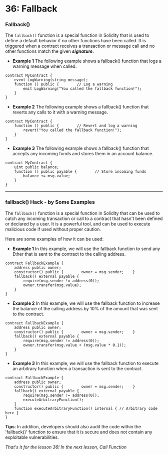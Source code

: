 # 36: Fallback

### Fallback()

The `fallback()` function is a special function in Solidity that is used to define a default behavior if no other functions have been called. It is triggered when a contract receives a transaction or message call and no other functions match the given _**signature**_.

* **Example 1** The following example shows a fallback() function that logs a warning message when called.

```solidity
contract MyContract {   
    event LogWarning(string message);
    function () public {        // Log a warning        
        emit LogWarning("You called the fallback function!");    
    }
}
```

* **Example 2** The following example shows a fallback() function that reverts any calls to it with a warning message.

```solidity
contract MyContract {    
    function () public {        // Revert and log a warning        
        revert("You called the fallback function!");    
    }
}
```

* **Example 3** The following example shows a fallback() function that accepts any incoming funds and stores them in an account balance.

```solidity
contract MyContract {    
    uint public balance; 
    function () public payable {        // Store incoming funds        
        balance += msg.value;    
    }
}
```

***

### fallback() Hack - by Some Examples

The `fallback()` function is a special function in Solidity that can be used to catch any incoming transaction or call to a contract that hasn't been defined or declared by a user. It is a powerful tool, and can be used to execute malicious code if used without proper caution.

Here are some examples of how it can be used:

* **Example 1** In this example, we will use the fallback function to send any Ether that is sent to the contract to the calling address.

```solidity
contract FallbackExample {    
    address public owner; 
    constructor() public {        owner = msg.sender;    } 
    fallback() external payable {        
        require(msg.sender != address(0));        
        owner.transfer(msg.value);    
    }
}
```

* **Example 2** In this example, we will use the fallback function to increase the balance of the calling address by 10% of the amount that was sent to the contract.

```solidity
contract FallbackExample {    
    address public owner; 
    constructor() public {        owner = msg.sender;    } 
    fallback() external payable {        
        require(msg.sender != address(0));        
        owner.transfer(msg.value + (msg.value * 0.1));    
    }
}
```

* **Example 3** In this example, we will use the fallback function to execute an arbitrary function when a transaction is sent to the contract.

```solidity
contract FallbackExample {    
    address public owner; 
    constructor() public {        owner = msg.sender;    } 
    fallback() external payable {        
        require(msg.sender != address(0));        
        executeArbitraryFunction();    
    } 
    function executeArbitraryFunction() internal { // Arbitrary code here }
}
```

**Tips**: In addition, developers should also audit the code within the 'fallback()' function to ensure that it is secure and does not contain any exploitable vulnerabilities.

_That's it for the lesson 36! In the next lesson, Call Function_
